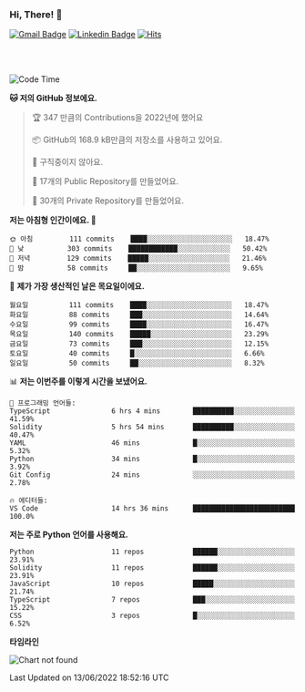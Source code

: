 ### Hi, There! 👋


[![Gmail Badge](https://img.shields.io/badge/-725psh@gmail.com-c14438?style=flat&logo=Gmail&logoColor=white&link=mailto:725psh@gmail.com)](mailto:725psh@gmail.com) 
[![Linkedin Badge](https://img.shields.io/badge/-soohanpark-0072b1?style=flat&logo=Linkedin&logoColor=white&link=https://www.linkedin.com/in/soohanpark/)](https://www.linkedin.com/in/soohanpark/) 
[![Hits](https://hits.seeyoufarm.com/api/count/incr/badge.svg?url=https%3A%2F%2Fgithub.com%2FSoohan-Park&count_bg=%23000000&title_bg=%23828282&icon=gradle.svg&icon_color=%23FFFFFF&title=Visited&edge_flat=false)](https://hits.seeyoufarm.com)  

<br />
<br />

<!--START_SECTION:waka-->
![Code Time](http://img.shields.io/badge/Code%20Time-39%20hrs%2014%20mins-blue)

**🐱 저의 GitHub 정보에요.** 

> 🏆 347 만큼의 Contributions을 2022년에 했어요
 > 
> 📦 GitHub의 168.9 kB만큼의 저장소를 사용하고 있어요. 
 > 
> 🚫 구직중이지 않아요.
 > 
> 📜 17개의 Public Repository를 만들었어요. 
 > 
> 🔑 30개의 Private Repository를 만들었어요.  
 > 
**저는 아침형 인간이에요. 🐤** 

```text
🌞 아침         111 commits    ████░░░░░░░░░░░░░░░░░░░░░   18.47% 
🌆 낮　         303 commits    ████████████░░░░░░░░░░░░░   50.42% 
🌃 저녁         129 commits    █████░░░░░░░░░░░░░░░░░░░░   21.46% 
🌙 밤　         58 commits     ██░░░░░░░░░░░░░░░░░░░░░░░   9.65%

```
📅 **제가 가장 생산적인 날은 목요일이에요.** 

```text
월요일          111 commits    ████░░░░░░░░░░░░░░░░░░░░░   18.47% 
화요일          88 commits     ███░░░░░░░░░░░░░░░░░░░░░░   14.64% 
수요일          99 commits     ████░░░░░░░░░░░░░░░░░░░░░   16.47% 
목요일          140 commits    █████░░░░░░░░░░░░░░░░░░░░   23.29% 
금요일          73 commits     ███░░░░░░░░░░░░░░░░░░░░░░   12.15% 
토요일          40 commits     █░░░░░░░░░░░░░░░░░░░░░░░░   6.66% 
일요일          50 commits     ██░░░░░░░░░░░░░░░░░░░░░░░   8.32%

```


📊 **저는 이번주를 이렇게 시간을 보냈어요.** 

```text
💬 프로그래밍 언어들: 
TypeScript               6 hrs 4 mins        ██████████░░░░░░░░░░░░░░░   41.59% 
Solidity                 5 hrs 54 mins       ██████████░░░░░░░░░░░░░░░   40.47% 
YAML                     46 mins             █░░░░░░░░░░░░░░░░░░░░░░░░   5.32% 
Python                   34 mins             █░░░░░░░░░░░░░░░░░░░░░░░░   3.92% 
Git Config               24 mins             ░░░░░░░░░░░░░░░░░░░░░░░░░   2.78%

🔥 에디터들: 
VS Code                  14 hrs 36 mins      █████████████████████████   100.0%

```

**저는 주로 Python 언어를 사용해요.** 

```text
Python                   11 repos            ██████░░░░░░░░░░░░░░░░░░░   23.91% 
Solidity                 11 repos            ██████░░░░░░░░░░░░░░░░░░░   23.91% 
JavaScript               10 repos            █████░░░░░░░░░░░░░░░░░░░░   21.74% 
TypeScript               7 repos             ███░░░░░░░░░░░░░░░░░░░░░░   15.22% 
CSS                      3 repos             █░░░░░░░░░░░░░░░░░░░░░░░░   6.52%

```


**타임라인**

![Chart not found](https://raw.githubusercontent.com/Soohan-Park/Soohan-Park/master/charts/bar_graph.png) 


 Last Updated on 13/06/2022 18:52:16 UTC
<!--END_SECTION:waka-->
